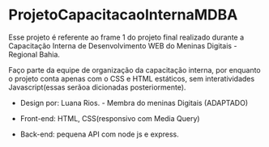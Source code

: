 # ProjetoCapacitacaoInternaMDBA
Esse projeto é referente ao frame 1 do projeto final realizado durante a Capacitação Interna de Desenvolvimento WEB do Meninas Digitais - Regional Bahia.

Faço parte da equipe de organização da capacitação interna, por enquanto o projeto conta apenas com o CSS e HTML estáticos, sem interatividades Javascript(essas serãoa dicionadas posteriormente).

- Design por: Luana Rios. - Membra do meninas Digitais (ADAPTADO)

- Front-end: HTML, CSS(responsivo com Media Query) 
- Back-end: pequena API com node js e express.
